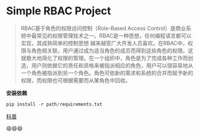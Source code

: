 # Simple RBAC Project 

> RBAC基于角色的权限访问控制（Role-Based Access Control）是商业系统中最常见的权限管理技术之一。RBAC是一种思想，任何编程语言都可以实现，其成熟简单的控制思想 越来越受广大开发人员喜欢。在RBAC中，权限与角色相关联，用户通过成为适当角色的成员而得到这些角色的权限。这就极大地简化了权限的管理。在一个组织中，角色是为了完成各种工作而创造，用户则依据它的责任和资格来被指派相应的角色，用户可以很容易地从一个角色被指派到另一个角色。角色可依新的需求和系统的合并而赋予新的权限，而权限也可根据需要而从某角色中回收。

**安装依赖**

```python
pip install -r path/requirements.txt 
```

[科普](https://www.jianshu.com/p/44bfd8d6184b)

😄😄😄